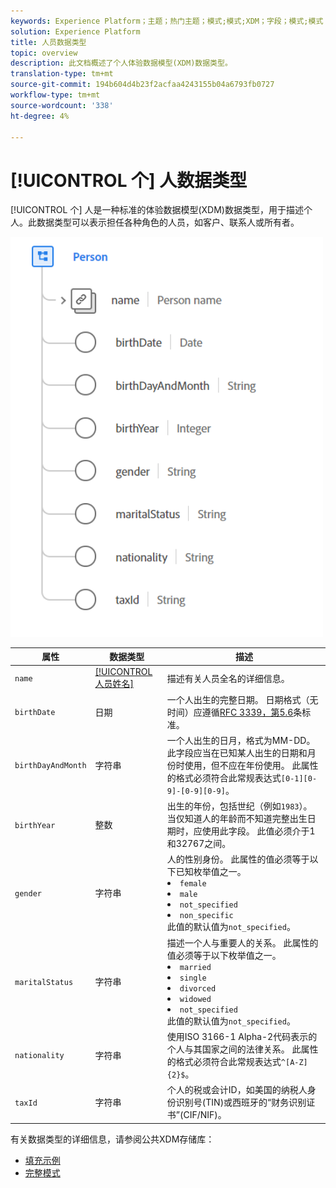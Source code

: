 ```yaml
---
keywords: Experience Platform；主题；热门主题；模式;模式;XDM；字段；模式;模式；人员；数据类型；数据类型；
solution: Experience Platform
title: 人员数据类型
topic: overview
description: 此文档概述了个人体验数据模型(XDM)数据类型。
translation-type: tm+mt
source-git-commit: 194b604d4b23f2acfaa4243155b04a6793fb0727
workflow-type: tm+mt
source-wordcount: '338'
ht-degree: 4%

---
```



# [!UICONTROL 个] 人数据类型

[!UICONTROL 个] 人是一种标准的体验数据模型(XDM)数据类型，用于描述个人。此数据类型可以表示担任各种角色的人员，如客户、联系人或所有者。

<img src="../images/data-types/person.PNG" width="500" /><br />

| 属性 | 数据类型 | 描述 |
| --- | --- | --- |
| `name` | [[!UICONTROL 人员姓名]](./person-name.md) | 描述有关人员全名的详细信息。 |
| `birthDate` | 日期 | 一个人出生的完整日期。 日期格式（无时间）应遵循[RFC 3339，第5.6](https://tools.ietf.org/html/rfc3339#section-5.6)条标准。 |
| `birthDayAndMonth` | 字符串 | 一个人出生的日月，格式为MM-DD。 此字段应当在已知某人出生的日期和月份时使用，但不应在年份使用。 此属性的格式必须符合此常规表达式`[0-1][0-9]-[0-9][0-9]`。 |
| `birthYear` | 整数 | 出生的年份，包括世纪（例如`1983`）。 当仅知道人的年龄而不知道完整出生日期时，应使用此字段。 此值必须介于1和32767之间。 |
| `gender` | 字符串 | 人的性别身份。 此属性的值必须等于以下已知枚举值之一。 <li> `female` </li> <li> `male` </li> <li> `not_specified` </li> <li> `non_specific` </li> 此值的默认值为`not_specified`。 |
| `maritalStatus` | 字符串 | 描述一个人与重要人的关系。 此属性的值必须等于以下枚举值之一。 <li> `married` </li> <li> `single` </li> <li> `divorced` </li> <li> `widowed` </li> <li> `not_specified` </li> 此值的默认值为`not_specified`。 |
| `nationality` | 字符串 | 使用ISO 3166-1 Alpha-2代码表示的个人与其国家之间的法律关系。 此属性的格式必须符合此常规表达式`^[A-Z]{2}$`。 |
| `taxId` | 字符串 | 个人的税或会计ID，如美国的纳税人身份识别号(TIN)或西班牙的“财务识别证书”(CIF/NIF)。 |

有关数据类型的详细信息，请参阅公共XDM存储库：

* [填充示例](https://github.com/adobe/xdm/blob/master/components/datatypes/person/person.example.1.json)
* [完整模式](https://github.com/adobe/xdm/blob/master/components/datatypes/person/person.schema.json)